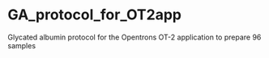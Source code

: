 # GA_protocol_for_OT2app
Glycated albumin protocol for the Opentrons OT-2 application  to prepare 96 samples 


